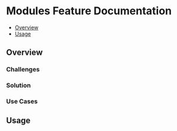 # Modules Feature Documentation

<!-- TOC -->

* [Overview](#overview)
* [Usage](#usage)

<!-- TOC -->

## Overview

### Challenges

### Solution

### Use Cases

## Usage